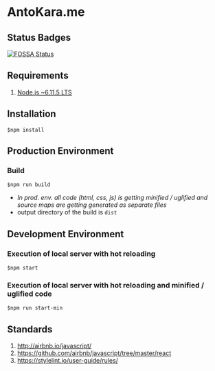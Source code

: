 # AntoKara.me

## Status Badges

[![FOSSA Status](https://app.fossa.io/api/projects/git%2Bgithub.com%2Fantokara%2Fantokara.me.svg?type=large)](https://app.fossa.io/projects/git%2Bgithub.com%2Fantokara%2Fantokara.me?ref=badge_large)

## Requirements

1. [Node.js ~6.11.5 LTS](https://nodejs.org/en/)

## Installation

`$npm install`

## Production Environment

### Build

`$npm run build`

* *In prod. env. all code (html, css, js) is getting minified / uglified and source maps are getting generated as separate files*
* output directory of the build is `dist`

## Development Environment

### Execution of local server with hot reloading

`$npm start`

### Execution of local server with hot reloading and minified / uglified code

`$npm run start-min`

## Standards

1. <http://airbnb.io/javascript/>
1. <https://github.com/airbnb/javascript/tree/master/react>
1. <https://stylelint.io/user-guide/rules/>
